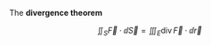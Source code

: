 The **divergence theorem**

$$
\iint_S \vec{F}\cdot\dd{\vec{S}} = \iiint_E \operatorname{div}\vec{F} \cdot \dd{\vec{r}}
$$